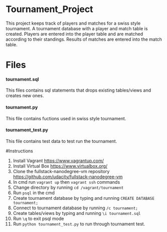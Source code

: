 # Tournament_Project
This project keeps track of players and matches for a swiss style tournament. A tournament database with a player and match table is created. Players are entered into the player table and are matched according to their standings. Results of matches are entered into the match table.

# Files
#### tournament.sql
This files contains sql statements that drops existing tables/views and creates new ones.
#### tournament.py
This file contains fuctions used in swiss style tournament.
#### tournament_test.py
This file contains test data to test run the tournament.

#Instructions
1. Install Vagrant https://www.vagrantup.com/ 
2. Install Virtual Box https://www.virtualbox.org/ 
3. Clone the fullstack-nanodegree-vm repository https://github.com/udacity/fullstack-nanodegree-vm 
4. In cmd run `vagrant up` then `vagrant ssh` commands
5. Change directory by running `cd /vagrant/tournament`
6. Run `psql` in the cmd
7. Create tournament database by typing and running `CREATE DATABASE tournament;`
8. Connect to tournament database by running `/c tournament;`
9. Create tables/views by typing and running `\i tournament.sql`
10. Run `\q` to exit psql mode
11. Run `python tournament_test.py` to run through tournament test.

